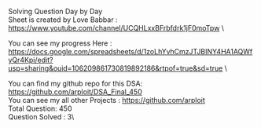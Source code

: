 Solving Question Day by Day\
Sheet is created by Love Babbar : https://www.youtube.com/channel/UCQHLxxBFrbfdrk1jF0moTpw \

You can see my progress Here : https://docs.google.com/spreadsheets/d/1zoLhYvhCmzJTJBINY4HA1AQWfyQr4Kpi/edit?usp=sharing&ouid=106209861730819892186&rtpof=true&sd=true \

You can find my github repo for this DSA: https://github.com/arploit/DSA_Final_450 \
You can see my all other Projects : https://github.com/arploit \
Total Question: 450\
Question Solved : 3\
